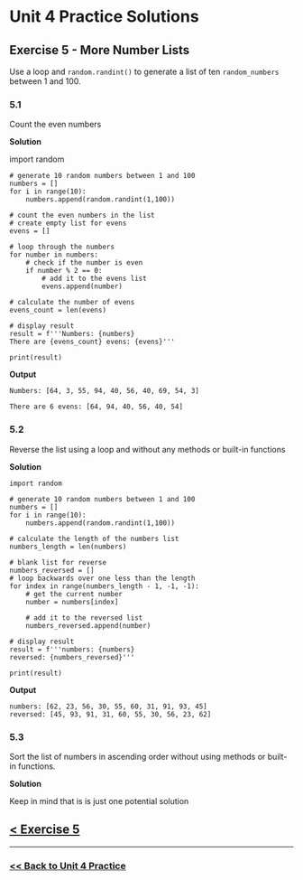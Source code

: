 # Unit 4 Practice Solutions

## **Exercise 5 - More Number Lists**

Use a loop and `random.randint()` to generate a list of ten `random_numbers` between 1 and 100.

### **5.1**

Count the even numbers

**Solution**

import random

    # generate 10 random numbers between 1 and 100
    numbers = []
    for i in range(10):
        numbers.append(random.randint(1,100))

    # count the even numbers in the list
    # create empty list for evens
    evens = []

    # loop through the numbers
    for number in numbers:
        # check if the number is even
        if number % 2 == 0:
            # add it to the evens list
            evens.append(number)

    # calculate the number of evens
    evens_count = len(evens)

    # display result
    result = f'''Numbers: {numbers}
    There are {evens_count} evens: {evens}'''

    print(result)

**Output**

    Numbers: [64, 3, 55, 94, 40, 56, 40, 69, 54, 3]

    There are 6 evens: [64, 94, 40, 56, 40, 54]

### **5.2**

Reverse the list using a loop and without any methods or built-in functions

**Solution**

    import random

    # generate 10 random numbers between 1 and 100
    numbers = []
    for i in range(10):
        numbers.append(random.randint(1,100))

    # calculate the length of the numbers list
    numbers_length = len(numbers)

    # blank list for reverse
    numbers_reversed = []
    # loop backwards over one less than the length
    for index in range(numbers_length - 1, -1, -1):
        # get the current number
        number = numbers[index]

        # add it to the reversed list
        numbers_reversed.append(number)

    # display result
    result = f'''numbers: {numbers}
    reversed: {numbers_reversed}'''

    print(result)

**Output**

    numbers: [62, 23, 56, 30, 55, 60, 31, 91, 93, 45]
    reversed: [45, 93, 91, 31, 60, 55, 30, 56, 23, 62]

### **5.3**

Sort the list of numbers in ascending order without using methods or built-in functions.

**Solution**

Keep in mind that is is just one potential solution

## [< Exercise 5](../exercise_5.md)

---

### [<< Back to Unit 4 Practice](/practice/unit_4/)
